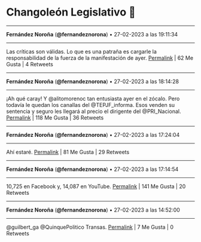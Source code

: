 # Changoleón Legislativo 🙈
*****
**Fernández Noroña** (**@fernandeznorona**) • 27-02-2023 a las 19:11:34
*****
Las críticas son válidas. Lo que es una patraña es cargarle la responsabilidad de la fuerza de la manifestación de ayer.
[Permalink](https://twitter.com/fernandeznorona/status/1630405319808503808) | 62 Me Gusta | 4 Retweets
*****
**Fernández Noroña** (**@fernandeznorona**) • 27-02-2023 a las 18:14:28
*****
¡Ah qué caray! Y @alitomorenoc tan entusiasta ayer en el zócalo. Pero todavía le quedan los canallas del @TEPJF_informa. Esos venden su sentencia y seguro les llegará al precio el dirigente del @PRI_Nacional.
[Permalink](https://twitter.com/fernandeznorona/status/1630390951125434368) | 118 Me Gusta | 36 Retweets
*****
**Fernández Noroña** (**@fernandeznorona**) • 27-02-2023 a las 17:24:04
*****
Ahí estaré.
[Permalink](https://twitter.com/fernandeznorona/status/1630378266925178881) | 81 Me Gusta | 29 Retweets
*****
**Fernández Noroña** (**@fernandeznorona**) • 27-02-2023 a las 17:14:54
*****
10,725 en Facebook y, 14,087 en YouTube.
[Permalink](https://twitter.com/fernandeznorona/status/1630375959596777473) | 141 Me Gusta | 20 Retweets
*****
**Fernández Noroña** (**@fernandeznorona**) • 27-02-2023 a las 14:52:00
*****
@guilbert_ga @QuinquePolitico Transas.
[Permalink](https://twitter.com/fernandeznorona/status/1630339999500746757) | 7 Me Gusta | 0 Retweets